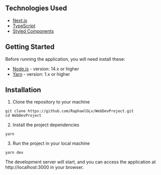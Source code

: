 ## Technologies Used
- [Next.js](https://nextjs.org/docs)
- [TypeScript](https://www.typescriptlang.org/docs/)
- [Styled Components](https://styled-components.com/docs)

## Getting Started
Before running the application, you will need install these:
- [Node.js](https://nodejs.org/en) - version: 14.x or higher
- [Yarn](https://yarnpkg.com/) - version: 1.x or higher

## Installation
1. Clone the repository to your machine
```
git clone https://github.com/RaphaelGLv/WebDevProject.git
cd WebDevProject
```
2. Install the project dependencies
```
yarn
```
3. Run the project in your local machine
```
yarn dev
```
The development server will start, and you can access the application at http://localhost:3000 in your browser.
